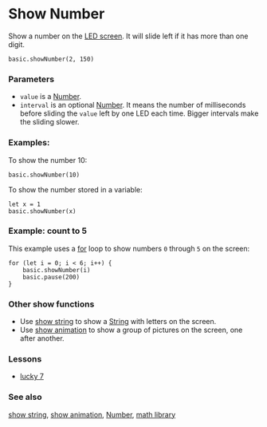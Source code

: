 # Show Number

Show a number on the [LED screen](/device/screen). It will slide left if it has more than one digit.

~~~~sig
basic.showNumber(2, 150)
~~~~

### Parameters

* `value` is a [Number](/reference/types/number).
* `interval` is an optional [Number](/reference/types/number). It means the number of milliseconds before sliding the `value` left by one LED each time. Bigger intervals make the sliding slower.

### Examples:

To show the number 10:

~~~~blocks
basic.showNumber(10)
~~~~

To show the number stored in a variable:

~~~~blocks
let x = 1
basic.showNumber(x)
~~~~

### Example: count to 5

This example uses a [for](/reference/loops/for) loop to show numbers ``0`` through ``5`` on the screen:

~~~~blocks
for (let i = 0; i < 6; i++) {
    basic.showNumber(i)
    basic.pause(200)
}
~~~~

### Other show functions

* Use [show string](/reference/basic/show-string) to show a [String](/reference/types/string) with letters on the screen.
* Use [show animation](/reference/basic/show-animation) to show a group of pictures on the screen, one after another.

### Lessons

* [lucky 7](/lessons/lucky-7)

### See also

[show string](/reference/basic/show-string), [show animation](/reference/basic/show-animation), [Number](/reference/types/number), [math library](/reference/math)

